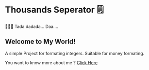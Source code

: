 # Thousands Seperator 🗒

👨‍💻🎉 Tada dadada... Daa....

## Welcome to My World! 

A simple Project for formating integers. Suitable for money formating.

You want to know more about me ? [Click Here](https://viceodev.tech)
